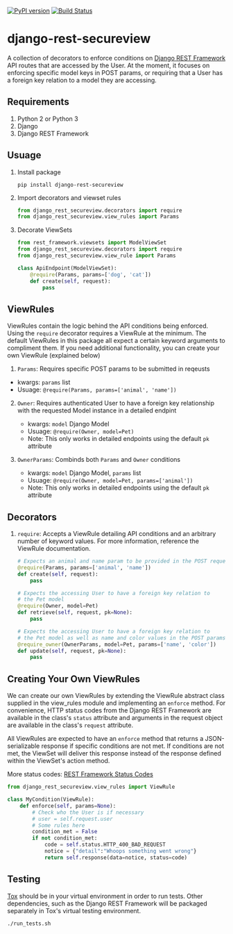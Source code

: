 [![PyPI version](https://badge.fury.io/py/django-rest-secureview.svg)](https://badge.fury.io/py/django-rest-secureview)
[![Build Status](https://travis-ci.org/fmitra/django-rest-secureview.svg?branch=master)](https://travis-ci.org/fmitra/django-rest-secureview)


# django-rest-secureview

A collection of decorators to enforce conditions on [Django REST Framework](http://www.django-rest-framework.org/) API routes that are accessed by the User. At the moment, it focuses on enforcing specific model keys in POST params, or requiring that a User has a foreign key relation to a model they are accessing. 

## Requirements

1. Python 2 or Python 3
2. Django
3. Django REST Framework

## Usuage

1. Install package

	`pip install django-rest-secureview`

2. Import decorators and viewset rules

	``` python
	from django_rest_secureview.decorators import require
	from django_rest_secureview.view_rules import Params
	```

3. Decorate ViewSets

	``` python
	from rest_framework.viewsets import ModelViewSet
	from django_rest_secureview.decorators import require
	from django_rest_secureview.view_rule import Params
	
	class ApiEndpoint(ModelViewSet):
	    @require(Params, params=['dog', 'cat'])
	    def create(self, request):
	        pass
	```

## ViewRules

ViewRules contain the logic behind the API conditions being enforced. Using the `require` decorator requires a ViewRule at the minimum. The default ViewRules in this package all expect a certain keyword arguments to compliment them. If you need additional functionality, you can create your own ViewRule (explained below)

1. `Params`: Requires specific POST params to be submitted in reqeusts
  * kwargs: `params` list
  * Usuage: `@require(Params, params=['animal', 'name'])`

2. `Owner`: Requires authenticated User to have a foreign key relationship with the requested Model instance in a detailed endpint 
	* kwargs: `model` Django Model
	* Usuage: `@require(Owner, model=Pet)`
	* Note: This only works in detailed endpoints using the default `pk` attribute 

3. `OwnerParams`: Combinds both `Params` and `Owner` conditions
	* kwargs: `model` Django Model, `params` list
	* Usuage: `@require(Owner, model=Pet, params=['animal'])`
	* Note: This only works in detailed endpoints using the default `pk` attribute 

## Decorators

1. `require`: Accepts a ViewRule detailing API conditions and an arbitrary number of keyword values. For more information, reference the ViewRule documentation.

	``` python
	# Expects an animal and name param to be provided in the POST request
	@require(Params, params=['animal', 'name'])
	def create(self, request):
	    pass

	# Expects the accessing User to have a foreign key relation to 
	# the Pet model
	@require(Owner, model=Pet)
	def retrieve(self, request, pk=None):
	    pass
	
	# Expects the accessing User to have a foreign key relation to 
	# the Pet model as well as name and color values in the POST params
	@require_owner(OwnerParams, model=Pet, params=['name', 'color'])
	def update(self, request, pk=None):
	    pass
	```

## Creating Your Own ViewRules

We can create our own ViewRules by extending the ViewRule abstract class supplied in the view_rules module and implementing an `enforce` method. For convenience, HTTP status codes from the Django REST Framework are available in the class's `status` attribute and arguments in the request object are available in the class's `request` attribute.

All ViewRules are expected to have an `enforce` method that returns a JSON-serializable response if specific conditions are not met. If conditions are not met, the ViewSet will deliver this response instead of the response defined within the ViewSet's action method. 

More status codes: [REST Framework Status Codes](http://www.django-rest-framework.org/api-guide/status-codes/)

``` python
from django_rest_secureview.view_rules import ViewRule

class MyCondition(ViewRule):
    def enforce(self, params=None):
        # Check who the User is if necessary
        # user = self.request.user
        # Some rules here
        condition_met = False
        if not condition_met:
	        code = self.status.HTTP_400_BAD_REQUEST
	        notice = {"detail":"Whoops something went wrong"}
            return self.response(data=notice, status=code)
```

## Testing

[Tox](https://tox.testrun.org) should be in your virtual environment in order to run tests. Other dependencies, such as the Django REST Framework will be packaged separately in Tox's virtual testing environment. 

``` sh
./run_tests.sh
```